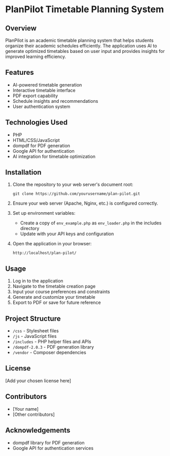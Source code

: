 # PlanPilot Timetable Planning System

## Overview
PlanPilot is an academic timetable planning system that helps students organize their academic schedules efficiently. The application uses AI to generate optimized timetables based on user input and provides insights for improved learning efficiency.

## Features
- AI-powered timetable generation
- Interactive timetable interface
- PDF export capability
- Schedule insights and recommendations
- User authentication system

## Technologies Used
- PHP
- HTML/CSS/JavaScript
- dompdf for PDF generation
- Google API for authentication
- AI integration for timetable optimization

## Installation
1. Clone the repository to your web server's document root:
   ```
   git clone https://github.com/yourusername/plan-pilot.git
   ```

2. Ensure your web server (Apache, Nginx, etc.) is configured correctly.

3. Set up environment variables:
   - Create a copy of `env_example.php` as `env_loader.php` in the includes directory
   - Update with your API keys and configuration

4. Open the application in your browser:
   ```
   http://localhost/plan-pilot/
   ```

## Usage
1. Log in to the application
2. Navigate to the timetable creation page
3. Input your course preferences and constraints
4. Generate and customize your timetable
5. Export to PDF or save for future reference

## Project Structure
- `/css` - Stylesheet files
- `/js` - JavaScript files
- `/includes` - PHP helper files and APIs
- `/dompdf-2.0.3` - PDF generation library
- `/vendor` - Composer dependencies

## License
[Add your chosen license here]

## Contributors
- [Your name]
- [Other contributors]

## Acknowledgements
- dompdf library for PDF generation
- Google API for authentication services
